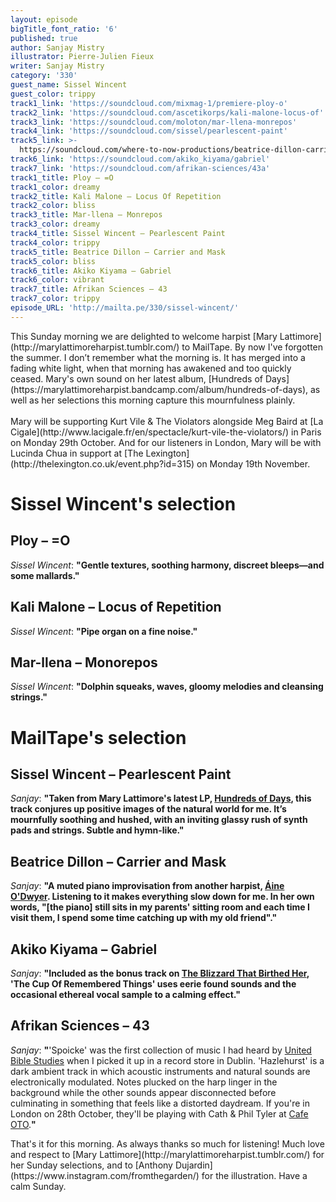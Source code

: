 ```yaml
---
layout: episode
bigTitle_font_ratio: '6'
published: true
author: Sanjay Mistry
illustrator: Pierre-Julien Fieux
writer: Sanjay Mistry
category: '330'
guest_name: Sissel Wincent
guest_color: trippy
track1_link: 'https://soundcloud.com/mixmag-1/premiere-ploy-o'
track2_link: 'https://soundcloud.com/ascetikorps/kali-malone-locus-of'
track3_link: 'https://soundcloud.com/moloton/mar-llena-monrepos'
track4_link: 'https://soundcloud.com/sissel/pearlescent-paint'
track5_link: >-
  https://soundcloud.com/where-to-now-productions/beatrice-dillon-carrier-and-mask
track6_link: 'https://soundcloud.com/akiko_kiyama/gabriel'
track7_link: 'https://soundcloud.com/afrikan-sciences/43a'
track1_title: Ploy – =O
track1_color: dreamy
track2_title: Kali Malone – Locus Of Repetition
track2_color: bliss
track3_title: Mar-llena – Monrepos
track3_color: dreamy
track4_title: Sissel Wincent – Pearlescent Paint
track4_color: trippy
track5_title: Beatrice Dillon – Carrier and Mask
track5_color: bliss
track6_title: Akiko Kiyama – Gabriel
track6_color: vibrant
track7_title: Afrikan Sciences – 43
track7_color: trippy
episode_URL: 'http://mailta.pe/330/sissel-wincent/'
---
```

<p id="introduction">This Sunday morning we are delighted to welcome harpist [Mary Lattimore](http://marylattimoreharpist.tumblr.com/) to MailTape. By now I've forgotten the summer. I don’t remember what the morning is. It has merged into a fading white light, when that morning has awakened and too quickly ceased. Mary's own sound on her latest album, [Hundreds of Days](https://marylattimoreharpist.bandcamp.com/album/hundreds-of-days), as well as her selections this morning capture this mournfulness plainly.
<br><br>
Mary will be supporting Kurt Vile & The Violators alongside Meg Baird at [La Cigale](http://www.lacigale.fr/en/spectacle/kurt-vile-the-violators/) in Paris on Monday 29th October. And for our listeners in London, Mary will be with Lucinda Chua in support at [The Lexington](http://thelexington.co.uk/event.php?id=315) on Monday 19th November.</p>


# Sissel Wincent's selection

## Ploy – =O
_Sissel Wincent_: **"**Gentle textures, soothing harmony, discreet bleeps—and some mallards.**"**

## Kali Malone – Locus of Repetition
_Sissel Wincent_: **"**Pipe organ on a fine noise.**"**

## Mar-llena – Monorepos
_Sissel Wincent_: **"**Dolphin squeaks, waves, gloomy melodies and cleansing strings.**"**


# MailTape's selection

## Sissel Wincent – Pearlescent Paint
_Sanjay_: **"**Taken from Mary Lattimore's latest LP, [Hundreds of Days](https://marylattimoreharpist.bandcamp.com/album/hundreds-of-days), this track conjures up positive images of the natural world for me. It’s mournfully soothing and hushed, with an inviting glassy rush of synth pads and strings. Subtle and hymn-like.**"**

## Beatrice Dillon – Carrier and Mask
_Sanjay_: **"**A muted piano improvisation from another harpist, [Áine O'Dwyer](https://soundcloud.com/aine-o-dwyer). Listening to it makes everything slow down for me. In her own words, "[the piano] still sits in my parents' sitting room and each time I visit them, I spend some time catching up with my old friend".**"**

## Akiko Kiyama – Gabriel
_Sanjay_: **"**Included as the bonus track on [The Blizzard That Birthed Her](https://aaronmartin.bandcamp.com/album/the-blizzard-that-birthed-her), 'The Cup Of Remembered Things' uses eerie found sounds and the occasional ethereal vocal sample to a calming effect.**"**

## Afrikan Sciences – 43
_Sanjay_: **"**'Spoicke' was the first collection of music I had heard by [United Bible Studies](https://united-bible-studies.bandcamp.com/) when I picked it up in a record store in Dublin. 'Hazlehurst' is a dark ambient track in which acoustic instruments and natural sounds are electronically modulated. Notes plucked on the harp linger in the background while the other sounds appear disconnected before culminating in something that feels like a distorted daydream. If you're in London on 28th October, they'll be playing with Cath & Phil Tyler at [Cafe OTO](https://cafeoto.co.uk/events/cath-phil-tyler-united-bible-studies/).**"**


<p id="outroduction">That's it for this morning. As always thanks so much for listening! Much love and respect to [Mary Lattimore](http://marylattimoreharpist.tumblr.com/) for her Sunday selections, and to [Anthony Dujardin](https://www.instagram.com/fromthegarden/) for the illustration. Have a calm Sunday.</p>
